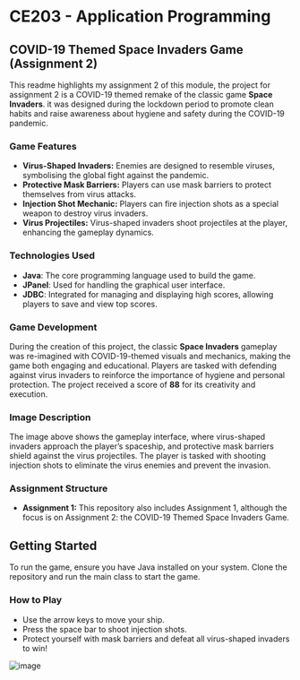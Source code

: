 
# CE203 - Application Programming

## COVID-19 Themed Space Invaders Game (Assignment 2)

This readme highlights my assignment 2 of this module, the project for assignment 2 is a COVID-19 themed remake of the classic game **Space Invaders**.  it was designed during the lockdown period to promote clean habits and raise awareness about hygiene and safety during the COVID-19 pandemic.

### Game Features

- **Virus-Shaped Invaders:** Enemies are designed to resemble viruses, symbolising the global fight against the pandemic.
- **Protective Mask Barriers:** Players can use mask barriers to protect themselves from virus attacks.
- **Injection Shot Mechanic:** Players can fire injection shots as a special weapon to destroy virus invaders.
- **Virus Projectiles:** Virus-shaped invaders shoot projectiles at the player, enhancing the gameplay dynamics.

### Technologies Used

- **Java**: The core programming language used to build the game.
- **JPanel**: Used for handling the graphical user interface.
- **JDBC**: Integrated for managing and displaying high scores, allowing players to save and view top scores.

### Game Development

During the creation of this project, the classic **Space Invaders** gameplay was re-imagined with COVID-19-themed visuals and mechanics, making the game both engaging and educational. Players are tasked with defending against virus invaders to reinforce the importance of hygiene and personal protection. The project received a score of **88** for its creativity and execution.

### Image Description

The image above shows the gameplay interface, where virus-shaped invaders approach the player’s spaceship, and protective mask barriers shield against the virus projectiles. The player is tasked with shooting injection shots to eliminate the virus enemies and prevent the invasion.

### Assignment Structure

- **Assignment 1:** This repository also includes Assignment 1, although the focus is on Assignment 2: the COVID-19 Themed Space Invaders Game.
  
## Getting Started

To run the game, ensure you have Java installed on your system. Clone the repository and run the main class to start the game.

### How to Play

- Use the arrow keys to move your ship.
- Press the space bar to shoot injection shots.
- Protect yourself with mask barriers and defeat all virus-shaped invaders to win!



![image](https://github.com/user-attachments/assets/088f3a30-6c46-4ec9-a163-a9511bde1f0e)

